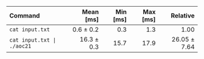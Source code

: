 | Command | Mean [ms] | Min [ms] | Max [ms] | Relative |
|:---|---:|---:|---:|---:|
| `cat input.txt` | 0.6 ± 0.2 | 0.3 | 1.3 | 1.00 |
| `cat input.txt \| ./aoc21` | 16.3 ± 0.3 | 15.7 | 17.9 | 26.05 ± 7.64 |
